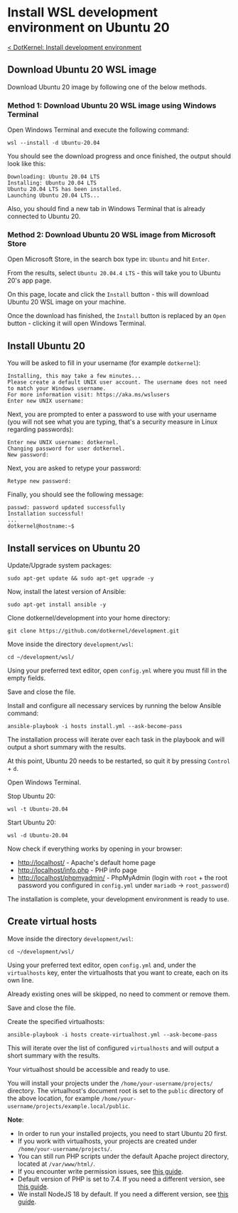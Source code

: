 # Install WSL development environment on Ubuntu 20

[< DotKernel: Install development environment](../../README.md)


## Download Ubuntu 20 WSL image
Download Ubuntu 20 image by following one of the below methods.


### Method 1: Download Ubuntu 20 WSL image using Windows Terminal
Open Windows Terminal and execute the following command:

    wsl --install -d Ubuntu-20.04

You should see the download progress and once finished, the output should look like this:

    Downloading: Ubuntu 20.04 LTS
    Installing: Ubuntu 20.04 LTS
    Ubuntu 20.04 LTS has been installed.
    Launching Ubuntu 20.04 LTS...

Also, you should find a new tab in Windows Terminal that is already connected to Ubuntu 20.


### Method 2: Download Ubuntu 20 WSL image from Microsoft Store
Open Microsoft Store, in the search box type in: `Ubuntu` and hit `Enter`.

From the results, select `Ubuntu 20.04.4 LTS` - this will take you to Ubuntu 20's app page.

On this page, locate and click the `Install` button - this will download Ubuntu 20 WSL image on your machine.

Once the download has finished, the `Install` button is replaced by an `Open` button - clicking it will open Windows Terminal.


## Install Ubuntu 20
You will be asked to fill in your username (for example `dotkernel`):

    Installing, this may take a few minutes...
    Please create a default UNIX user account. The username does not need to match your Windows username.
    For more information visit: https://aka.ms/wslusers
    Enter new UNIX username:

Next, you are prompted to enter a password to use with your username (you will not see what you are typing, that's a security measure in Linux regarding passwords):

    Enter new UNIX username: dotkernel.
    Changing password for user dotkernel.
    New password:

Next, you are asked to retype your password:

    Retype new password:

Finally, you should see the following message:

    passwd: password updated successfully
    Installation successful!
    ...
    dotkernel@hostname:~$


## Install services on Ubuntu 20
Update/Upgrade system packages:

    sudo apt-get update && sudo apt-get upgrade -y

Now, install the latest version of Ansible:

    sudo apt-get install ansible -y

Clone dotkernel/development into your home directory:

    git clone https://github.com/dotkernel/development.git

Move inside the directory `development/wsl`:

    cd ~/development/wsl/

Using your preferred text editor, open `config.yml` where you must fill in the empty fields.

Save and close the file.

Install and configure all necessary services by running the below Ansible command:

    ansible-playbook -i hosts install.yml --ask-become-pass

The installation process will iterate over each task in the playbook and will output a short summary with the results.

At this point, Ubuntu 20 needs to be restarted, so quit it by pressing `Control` + `d`.

Open Windows Terminal.

Stop Ubuntu 20:

    wsl -t Ubuntu-20.04

Start Ubuntu 20:

    wsl -d Ubuntu-20.04

Now check if everything works by opening in your browser:
* [http://localhost/](http://localhost/) - Apache's default home page
* [http://localhost/info.php](http://localhost/info.php) - PHP info page
* [http://localhost/phpmyadmin/](http://localhost/phpmyadmin/) - PhpMyAdmin (login with `root` + the root password you configured in `config.yml` under `mariadb` -> `root_password`)

The installation is complete, your development environment is ready to use.


## Create virtual hosts
Move inside the directory `development/wsl`:

    cd ~/development/wsl/

Using your preferred text editor, open `config.yml` and, under the `virtualhosts` key, enter the virtualhosts that you want to create, each on its own line.

Already existing ones will be skipped, no need to comment or remove them.

Save and close the file.

Create the specified virtualhosts:

    ansible-playbook -i hosts create-virtualhost.yml --ask-become-pass

This will iterate over the list of configured `virtualhosts` and will output a short summary with the results.

Your virtualhost should be accessible and ready to use.

You will install your projects under the `/home/your-username/projects/` directory.
The virtualhost's document root is set to the `public` directory of the above location, for example `/home/your-username/projects/example.local/public`.

**Note**:
* In order to run your installed projects, you need to start Ubuntu 20 first.
* If you work with virtualhosts, your projects are created under `/home/your-username/projects/`.
* You can still run PHP scripts under the default Apache project directory, located at `/var/www/html/`.
* If you encounter write permission issues, see [this guide](FAQ.md#how-do-i-fix-common-permission-issues).
* Default version of PHP is set to 7.4. If you need a different version, see [this guide](FAQ.md#how-do-i-switch-between-php-versions).
* We install NodeJS 18 by default. If you need a different version, see [this guide](FAQ.md#how-do-i-switch-to-a-different-version-of-nodejs).
